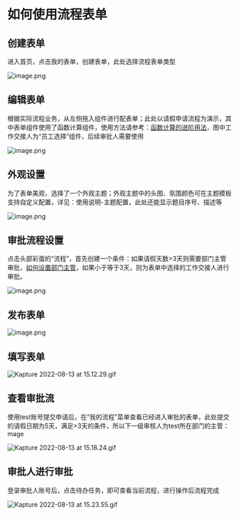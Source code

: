 # 如何使用流程表单

## 创建表单

进入首页，点击我的表单，创建表单，此处选择流程表单类型

![image.png](https://oss.tduckcloud.com/1660373981501-0159785b-7cf2-4604-8709-985d141d3237.png)

## 编辑表单

根据实际流程业务，从左侧拖入组件进行配表单；此处以请假申请流程为演示，其中表单组件使用了函数计算组件，使用方法请参考：[函数计算的进阶用法](./functionCalculation)，图中工作交接人为“员工选择”组件，后续审批人需要使用

![image.png](https://oss.tduckcloud.com/1660374111251-68d01fa4-4810-4ebd-bcf8-0bc5fe719682.png)

## 外观设置

为了表单美观，选择了一个外观主题；外观主题中的头图、氛围颜色可在主题模板支持自定义配置，详见：使用说明-主题配置，此处还能显示题目序号、描述等

![image.png](https://oss.tduckcloud.com/1660374323628-547a0fed-a77c-4c9a-989c-7e82bdeffc87.png)

## 审批流程设置

点击头部彩蛋的“流程”，首先创建一个条件：如果请假天数>3天则需要部门主管审批，[如何设置部门主管](./departmentHead)，如果小于等于3天，则为表单中选择的工作交接人进行审批。

![image.png](https://oss.tduckcloud.com/1660374598354-0fcef32c-ee4a-4bbd-8e0d-c43a6ec8056e.png)

## 发布表单

![image.png](https://oss.tduckcloud.com/1660374639154-3c176e45-6d75-4ebf-bf43-2b280ccf1e47.png)

## 填写表单

![Kapture 2022-08-13 at 15.12.29.gif](https://oss.tduckcloud.com/1660374804107-2eb9e856-a681-44e8-b298-8d00a6e93994.gif)

## 查看审批流

使用test账号提交申请后，在“我的流程”菜单查看已经进入审批的表单，此处提交的请假日期为5天，满足>3天的条件，所以下一级审核人为test所在部门的主管：mage

![Kapture 2022-08-13 at 15.18.24.gif](https://oss.tduckcloud.com/1660375141586-fabbcb9f-08dc-451e-975f-cf7a26f0a153.gif)

## 审批人进行审批

登录审批人账号后，点击待办任务，即可查看当前流程，进行操作后流程完成

![Kapture 2022-08-13 at 15.23.55.gif](https://oss.tduckcloud.com/1660375489073-6f4e3604-5bcc-4e34-aede-5e13f9e8d373.gif)
